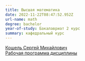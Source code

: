 ```yaml
---
title: Высшая математика
date: 2022-11-22T08:47:52.952Z
url-name: math
degree: bachelor
year-of-study: Бакалавриат 2 курс
summary: кафедральный курс
---
```

[Кошель Сергей Михайлович](https://istina.msu.ru/profile/skoshel/)\
[Рабочая программа дисциплины](https://disk.yandex.ru/i/xqfJVBa-3p_4fQ)